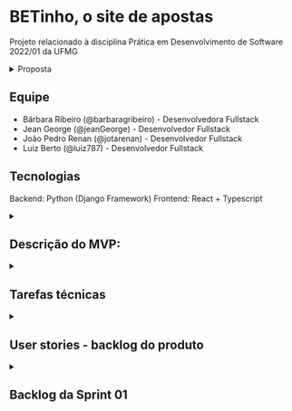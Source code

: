 # BETinho, o site de apostas

Projeto relacionado à disciplina Prática em Desenvolvimento de Software 2022/01 da UFMG
<details>

  <summary>Proposta </summary>

Inspirado em plataformas como o [bet365](https://pt.wikipedia.org/wiki/Bet365) e o [sportsBet](https://en.wikipedia.org/wiki/Sportsbet), a equipe desenvolverá um site que permite aos seus usuários realizarem apostas online. O nosso site permitirá o cadastro de cenários de aposta (e.g.: cadastrar um cenário referente a um jogo entre Cruzeiro e Atlético) e registrar as apostas de usuários (e.g: apostar $50 que o Cruzeiro será vencedor). Além disso, cuidará do cálculo das chances e prêmios envolvidos nas apostas.

O site **não** realizará sorteios. Ele apenas permitirá apostas.
</details>

## Equipe

- Bárbara Ribeiro (@barbaragribeiro) - Desenvolvedora Fullstack
- Jean George (@jeanGeorge) - Desenvolvedor Fullstack
- João Pedro Renan (@jotarenan) - Desenvolvedor Fullstack
- Luiz Berto (@luiz787) - Desenvolvedor Fullstack

## Tecnologias

Backend: Python (Django Framework)
Frontend: React + Typescript

<details>
  <summary>
    <h2>Descrição do MVP:</h2>
  </summary>
  
  O MVP do BETinho visa validar se é possível e se há interesse em utilizar o meio virtual para se realizar apostas. A nossa hipótese é de que essa demanda existe, pois apostas são uma forma de diversão e entretenimento constante na sociedade, e formas de acesso ao ambiente virtual tornaram-se ubíquas. 
  
  Para isso, tomaremos as principais características encontradas em sistemas de apostas tradicionais e as reproduziremos em um site. Os tradicionais clubes de apostas em partidas esportivas, como futebol e corridas de cavalos, são a nossa principal referência.
  
  De forma simplificada, o nosso MVP permitirá aos usuários apostarem créditos virtuais no que acreditam que será o resultado de um evento. Ele irá calcular, com base no volume de apostas, qual é o resultado mais esperado pelos apostadores e balanceará o prêmio de acordo com isso. Em outras palavras, o BETinho buscará premiar melhor aqueles que correrem mais risco.
  
  Por exemplo: imagine que o evento seja um jogo do Atlético contra Cruzeiro. Se a maioria das apostas indicar uma vitória do Atlético, aqueles que apostarem no time receberão um prêmio menor caso este ganhe do que aqueles que apostarem no Cruzeiro, caso a vitória seja cruzeirense. 
  
</details>

<details>
  <summary>
    <h2>Tarefas técnicas</h2>
  </summary>
  
Front-end
- Gerar Dockerfile para o front-end e incluir no docker-compose (Jean)
- Gerar projeto base React (João Pedro)
- Instalar e configurar extensões do VSCode (João Pedro)

Back-end
- Configurar Dockerfile de Python e incluir no docker-compose (Bárbara)
- Configurar django (Bárbara)

Banco de dados
- Incluir MySQL no docker-compose (Luiz)
  
</details>

<details>
  <summary>
    <h2>User stories - backlog do produto</h2>
  </summary>  
  
  ### Listagem de eventos

- **Como** usuário do BETinho
- **Quero** ver a listagem dos eventos disponíveis para aposta
- **Para** verificar eventos de interesse e escolher eventos para realizar apostas.

### Detalhes do evento

- **Como** usuário do BETinho
- **Quero** poder visualizar detalhes de um evento específico como data, hora, local, participantes envolvidos e _odds_
- **Para** me informar acerca do evento, saber qual o retorno potencial de uma aposta e decidir se vou ou não apostar (e em qual resultado).

### Apostar

- **Como** usuário do BETinho
- **Quero** poder apostar em um resultado de um evento
- **Para** obter retorno financeiro _fictício_ caso o resultado se concretize.

### Cadastro de eventos

- **Como** administrador do BETinho
- **Quero** poder cadastrar novos eventos
- **Para** permitir que os usuários do BETinho consigam fazer apostas nesses eventos.

### Edição e deleção de eventos

- **Como** administrador do BETinho
- **Quero** poder editar e deletar eventos
- **Para** poder adaptar a plataforma à mudanças externas (ex.: cancelamento de jogo, mudança de horário), e dessa manter a qualidade do conteúdo do BETinho.

### Cálculo de odds

- **Como** administrador do BETinho
- **Quero** que o sistema calcule automaticamente as _odds_ de cada possível resultado de um evento, baseado na proporção de apostas em cada resultado
- **Para** que os usuários saibam o potencial de ganho em cada possível resultado de um evento, e para que isso não tenha que ser feito manualmente pelos administradores do BETinho.

### Atualização de resultados de eventos

- **Como** administrador do BETinho
- **Quero** que o sistema permita lançar o resultado de um evento
- **Para** que o evento seja encerrado e o pagamento para os vencedores possa ser feito.

### Pagamento aos vencedores

- **Como** usuário do BETinho
- **Quero** que o sistema realize o pagamento para os vencedores de forma automática quando um evento for encerrado (resultado lançado)
- **Para** que eu possa desfrutar dos meus gains 💪 🤑

### Cadastro, edição e deleção de conta

- **Como** usuário do BETinho
- **Quero** que o sistema permita criar uma conta, editar o perfil e deletar a conta
- **Para** que eu possa utilizar o sistema de forma autenticada e ter controle sob meus dados.

### Agrupamento/filtragem de eventos por categoria

- **Como** usuário do BETinho
- **Quero** que o sistema agrupe eventos em categorias (ex.: Futebol, Fórmula 1, Basquete)
- **Para** que eu possa visualizar e achar os eventos do meu interesse com maior facilidade.

### Cadastro, edição e deleção de categorias

- **Como** administrador do BETinho
- **Quero** que o sistema possibilite cadastrar, editar e deletar categorias
- **Para** que as categorias de eventos possam ser mantidas pelos administradores.
  
</details>

<details>
  <summary>
    <h2>Backlog da Sprint 01</h2>
  </summary>
  
  A sprint 1 contemplará as seguintes histórias do backlog do produto, subdivididas em tarefas:
  
  - Listagem de eventos
    - [Backend] Criar endpoint de listagem de todos os eventos - Bárbara
    - [Frontend] Criar tela de listagem de eventos - João Pedro
  - Detalhes do evento
    - [Backend] Criar endpoint de obter evento por id - Bárbara
    - [Frontend] Criar tela de exibição de detalhes do evento - João Pedro
  - Apostar
    - [Backend] Criar endpoint de criação de aposta - Luiz
    - [Frontend] Criar tela de apostar - Jean
  - Cadastro de eventos
    - [Backend] Criar endpoint de cadastro de eventos - Bárbara
    - [Frontend] Criar tela de cadastrar evento - João Pedro
  - Cálculo de odds
    - [Backend] Criar função de cálculo de odds - Luiz
    - [Backend] Criar endpoint de leitura das odds de um evento - Luiz
    - [Frontend] Criar componente para exibir odds do evento - Jean
  
</details>
